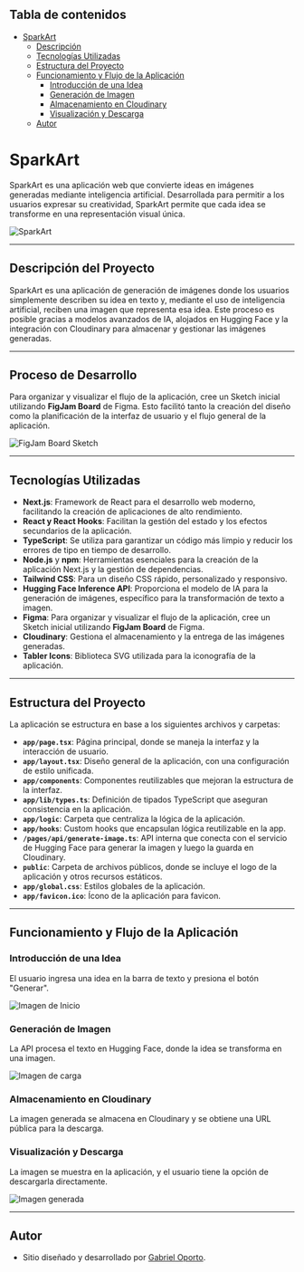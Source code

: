 ## Tabla de contenidos

- [SparkArt](#sparkart)
  - [Descripción](#descripción-del-proyecto)
  - [Tecnologías Utilizadas](#tecnologías-utilizadas)
  - [Estructura del Proyecto](#estructura-del-proyecto)
  - [Funcionamiento y Flujo de la Aplicación](#funcionamiento-y-flujo-de-la-aplicación)
    - [Introducción de una Idea](#introducción-de-una-idea)
    - [Generación de Imagen](#generación-de-imagen)
    - [Almacenamiento en Cloudinary](#almacenamiento-en-cloudinary)
    - [Visualización y Descarga](#visualización-y-descarga)
  - [Autor](#autor)

# SparkArt

SparkArt es una aplicación web que convierte ideas en imágenes generadas mediante inteligencia artificial. Desarrollada para permitir a los usuarios expresar su creatividad, SparkArt permite que cada idea se transforme en una representación visual única.

![SparkArt](/public/logo-readme.webp)

---

## Descripción del Proyecto

SparkArt es una aplicación de generación de imágenes donde los usuarios simplemente describen su idea en texto y, mediante el uso de inteligencia artificial, reciben una imagen que representa esa idea. Este proceso es posible gracias a modelos avanzados de IA, alojados en Hugging Face y la integración con Cloudinary para almacenar y gestionar las imágenes generadas.

---

## Proceso de Desarrollo

Para organizar y visualizar el flujo de la aplicación, cree un Sketch inicial utilizando **FigJam Board** de Figma. Esto facilitó tanto la creación del diseño como la planificación de la interfaz de usuario y el flujo general de la aplicación.

![FigJam Board Sketch](public/Workflow.webp)

---

## Tecnologías Utilizadas

- **Next.js**: Framework de React para el desarrollo web moderno, facilitando la creación de aplicaciones de alto rendimiento.
- **React y React Hooks**: Facilitan la gestión del estado y los efectos secundarios de la aplicación.
- **TypeScript**: Se utiliza para garantizar un código más limpio y reducir los errores de tipo en tiempo de desarrollo.
- **Node.js** y **npm**: Herramientas esenciales para la creación de la aplicación Next.js y la gestión de dependencias.
- **Tailwind CSS**: Para un diseño CSS rápido, personalizado y responsivo.
- **Hugging Face Inference API**: Proporciona el modelo de IA para la generación de imágenes, específico para la transformación de texto a imagen.
- **Figma**: Para organizar y visualizar el flujo de la aplicación, cree un Sketch inicial utilizando **FigJam Board** de Figma.
- **Cloudinary**: Gestiona el almacenamiento y la entrega de las imágenes generadas.
- **Tabler Icons**: Biblioteca SVG utilizada para la iconografía de la aplicación.

---

## Estructura del Proyecto

La aplicación se estructura en base a los siguientes archivos y carpetas:

- **`app/page.tsx`**: Página principal, donde se maneja la interfaz y la interacción de usuario.
- **`app/layout.tsx`**: Diseño general de la aplicación, con una configuración de estilo unificada.
- **`app/components`**: Componentes reutilizables que mejoran la estructura de la interfaz.
- **`app/lib/types.ts`**: Definición de tipados TypeScript que aseguran consistencia en la aplicación.
- **`app/logic`**: Carpeta que centraliza la lógica de la aplicación.
- **`app/hooks`**: Custom hooks que encapsulan lógica reutilizable en la app.
- **`/pages/api/generate-image.ts`**: API interna que conecta con el servicio de Hugging Face para generar la imagen y luego la guarda en Cloudinary.
- **`public`**: Carpeta de archivos públicos, donde se incluye el logo de la aplicación y otros recursos estáticos.
- **`app/global.css`**: Estilos globales de la aplicación.
- **`app/favicon.ico`**: Ícono de la aplicación para favicon.

---

## Funcionamiento y Flujo de la Aplicación

### Introducción de una Idea

El usuario ingresa una idea en la barra de texto y presiona el botón "Generar".

![Imagen de Inicio](public/SparkArt-Welcome.webp)

### Generación de Imagen

La API procesa el texto en Hugging Face, donde la idea se transforma en una imagen.

![Imagen de carga](public/SparkArt-Loading.webp)

### Almacenamiento en Cloudinary

La imagen generada se almacena en Cloudinary y se obtiene una URL pública para la descarga.

### Visualización y Descarga

La imagen se muestra en la aplicación, y el usuario tiene la opción de descargarla directamente.

![Imagen generada](public/SparkArt-Generated-Image.webp)

---

## Autor

- Sitio diseñado y desarrollado por [Gabriel Oporto](https://gabrieloporto.vercel.app).
